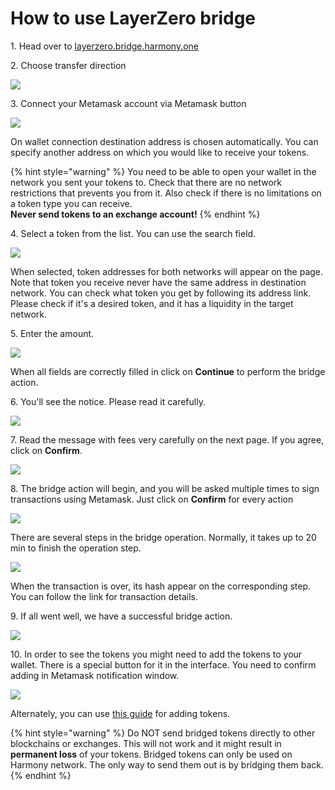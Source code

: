 # How to use LayerZero bridge

1\. Head over to [layerzero.bridge.harmony.one](https://layerzero.bridge.harmony.one)

2\. Choose transfer direction

![](../../../../.gitbook/assets/LayerZero-bsc-direction.png)

3\. Connect your Metamask account via Metamask button

![](../../../../.gitbook/assets/LayerZero-bsc-Metamask.png)

On wallet connection destination address is chosen automatically. You can specify another address on which you would like to receive your tokens.

{% hint style="warning" %}
You need to be able to open your wallet in the network you sent your tokens to.
Check that there are no network restrictions that prevents you from it.
Also check if there is no limitations on a token type you can receive.
<br>**Never send tokens to an exchange account!**
{% endhint %}

4\. Select a token from the list. You can use the search field.

![](../../../../.gitbook/assets/LayerZero-bsc-token.png)

When selected, token addresses for both networks will appear on the page.
Note that token you receive never have the same address in destination network.
You can check what token you get by following its address link.
Please check if it's a desired token, and it has a liquidity in the target network.

5\. Enter the amount.

![](../../../../.gitbook/assets/LayerZero-bsc-amount.png)

When all fields are correctly filled in click on **Continue** to perform the bridge action.

6\. You'll see the notice. Please read it carefully.

![](../../../../.gitbook/assets/LayerZero-bsc-notice.png)

7\. Read the message with fees very carefully on the next page. If you agree, click on **Confirm**.

![](../../../../.gitbook/assets/LayerZero-bsc-gas.png)

8\. The bridge action will begin, and you will be asked multiple times to sign transactions using Metamask. Just click on **Confirm** for every action

![](../../../../.gitbook/assets/LayerZero-bsc-confirm.png)

There are several steps in the bridge operation.
Normally, it takes up to 20 min to finish the operation step.

![](../../../../.gitbook/assets/LayerZero-bsc-progress.png)

When the transaction is over, its hash appear on the corresponding step. 
You can follow the link for transaction details.

9\. If all went well, we have a successful bridge action.

![](../../../../.gitbook/assets/LayerZero-bsc-success.png)

10\. In order to see the tokens you might need to add the tokens to your wallet.
There is a special button for it in the interface. You need to confirm adding in Metamask notification window.

![](../../../../.gitbook/assets/LayerZero-bsc-add-token.png)

Alternately, you can use [this guide](../../../wallets/browser-extensions-wallets/metamask-wallet/adding-custom-harmony-tokens.md) for adding tokens.

{% hint style="warning" %}
Do NOT send bridged tokens directly to other blockchains or exchanges. This will not work and it might result in **permanent loss** of your tokens. Bridged tokens can only be used on Harmony network. The only way to send them out is by bridging them back.
{% endhint %}
